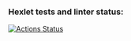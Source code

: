 ### Hexlet tests and linter status:
[![Actions Status](https://github.com/faleen88/dom-react-redux-project-lvl4/workflows/hexlet-check/badge.svg)](https://github.com/faleen88/dom-react-redux-project-lvl4/actions)